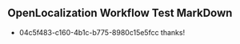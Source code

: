 ## OpenLocalization Workflow Test MarkDown
* 04c5f483-c160-4b1c-b775-8980c15e5fcc 
thanks!<!--HONumber=Mar16_HO2-->
